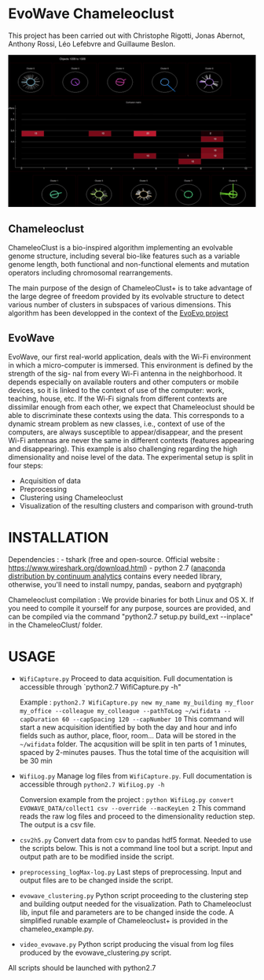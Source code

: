 # EvoWave Chameleoclust
This project has been carried out with Christophe Rigotti, Jonas Abernot, Anthony Rossi, Léo Lefebvre and Guillaume Beslon.

[![evowave visualization](https://github.com/SergioPeignier/EvoWave_Chameleoclust/blob/master/evowave_visualization.png)](https://www.youtube.com/watch?v=sJSr2BsZWJQ&feature=youtu.be)


## Chameleoclust

ChameleoClust is a bio-inspired algorithm implementing an evolvable genome structure, including several bio-like features such as a variable genome length, both functional and non-functional elements and mutation operators including chromosomal rearrangements.

The main purpose of the design of ChameleoClust+ is to take advantage of the large degree of freedom provided by its evolvable structure to detect various number of clusters in subspaces of various dimensions.
This algorithm has been developped in the context of the [EvoEvo project](https://evoevo.liris.cnrs.fr/)

## EvoWave

EvoWave, our first real-world application, deals with the Wi-Fi environment in which a micro-computer is immersed. This environment is defined by the strength of the sig- nal from every Wi-Fi antenna in the neighborhood. It depends especially on available routers and other computers or mobile devices, so it is linked to the context of use of the computer: work, teaching, house, etc. If the Wi-Fi signals from different contexts are dissimilar enough from each other, we expect that Chameleoclust should be able to discriminate these contexts using the data. This corresponds to a dynamic stream problem as new classes, i.e., context of use of the computers, are always susceptible to appear/disappear, and the present Wi-Fi antennas are never the same in different contexts (features appearing and disappearing). This example is also challenging regarding the high dimensionality and noise level of the data. The experimental setup is split in four steps:

+ Acquisition of data
+ Preprocessing
+ Clustering using Chameleoclust
+ Visualization of the resulting clusters and comparison with ground-truth


# INSTALLATION

Dependencies :
    - tshark (free and open-source. Official website : https://www.wireshark.org/download.html)
    - python 2.7 ([anaconda distribution by continuum analytics](https://www.continuum.io/downloads) contains every needed library, otherwise, you'll need to install numpy, pandas, seaborn and pyqtgraph)

Chameleoclust compilation :
    We provide binaries for both Linux and OS X. If you need to compile it yourself for any purpose, sources are provided, and can be compiled via the command "python2.7 setup.py build_ext --inplace" in the ChameleoClust/ folder.

# USAGE

+ `WifiCapture.py`
    Proceed to data acquisition. Full documentation is accessible through `python2.7 WifiCapture.py -h"

    Example : `python2.7 WifiCapture.py new my_name my_building my_floor my_office --colleague my_colleague --pathToLog ~/wifidata --capDuration 60 --capSpacing 120 --capNumber 10`
    This command will start a new acquisition identified by both the day and hour and info fields such as author, place, floor, room... Data will be stored in the `~/wifidata` folder. The acqusition will be split in ten parts of 1 minutes, spaced by 2-minutes pauses. Thus the total time of the acquisition will be 30 min

+ `WifiLog.py`
    Manage log files from `WifiCapture.py`. Full documentation is accessible through `python2.7 WifiLog.py -h`

    Conversion example from the project : `python WifiLog.py convert EVOWAVE_DATA/collect1 csv --override --macKeyLen 2`
    This command reads the raw log files and proceed to the dimensionality reduction step. The output is a csv file.

+ `csv2h5.py`
    Convert data from csv to pandas hdf5 format. Needed to use the scripts below.
    This is not a command line tool but a script. Input and output path are to be modified inside the script.

+ `preprocessing_logMax-log.py`
    Last steps of preprocessing.
    Input and output files are to be changed inside the script.

+ `evowave_clustering.py`
    Python script proceeding to the clustering step and building output needed for the visualization.
    Path to Chameleoclust lib, input file and parameters are to be changed inside the code. A simplified runable example of Chameleoclust+ is provided in the chameleo_example.py.

+ `video_evowave.py`
    Python script producing the visual from log files produced by the evowave_clustering.py script.

All scripts should be launched with python2.7
